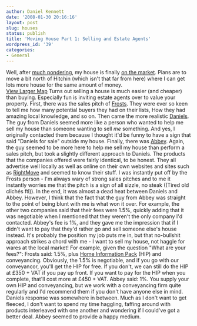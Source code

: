 ```yaml
---
author: Daniel Kennett
date: '2008-01-30 20:16:16'
layout: post
slug: houses
status: publish
title: 'Moving House Part 1: Selling and Estate Agents'
wordpress_id: '39'
categories:
- General
---
```


Well, after [much pondering](http://danielkennett.org/?p=38), my house
is finally [on the market](http://www.dezrez.com/DRApp/Search.ASP?WCI=Particular&WCE=001117183).
Plans are to move a bit north of Hitchin (which isn't that far from
here) where I can get lots more house for the same amount of money. \
[View Larger Map](http://maps.google.co.uk/maps?f=d&hl=en&geocode=13129804393107940190,51.737890,-0.337610&saddr=Abbots+Ave+W+@51.737890,+-0.337610&daddr=51.970077,-0.289078&mra=dme&mrcr=0&mrsp=1&sz=11&sll=51.880306,-0.276718&sspn=0.288655,0.55481&ie=UTF8&om=0&ll=51.86038,-0.278778&spn=0.296841,0.583649&z=10&source=embed)
Turns out selling a house is much easier (and cheaper) than buying.
Especially fun is inviting estate agents over to value your property.
First, there was the sales pitch of [Frosts](http://www.frosts.co.uk/).
They were ever so keen to tell me how many potential buyers they had on
their lists, How they had amazing local knowledge, and so on. Then came
the more realistic [Daniels](http://www.daniels.uk.net/). The guy from
Daniels seemed more like a person who wanted to help me sell my house
than someone wanting to sell *me* something. And yes, I originally
contacted them because I thought it'd be funny to have a sign that said
"Daniels for sale" outside my house. Finally, there was
[Abbey](http://www.abbeyestates.co.uk/). Again, the guy seemed to be
more here to help me sell my house than perform a sales pitch, but took
a slightly different approach to Daniels. The products that the
companies offered were fairly identical, to be honest. They all
advertise well locally as well as online on their own websites and sites
such as [RightMove](http://www.rightmove.co.uk/) and seemed to know
their stuff. I was instantly put off by the Frosts person - I'm always
wary of strong sales pitches and to me it instantly worries me that the
pitch is a sign of all sizzle, no steak ((Tired old clichés ftl)). In
the end, it was almost a dead heat between Daniels and Abbey. However, I
think that the fact that the guy from Abbey was straight to the point of
being blunt with me is what won it over. For example, the other two
companies said that their fees were 1.5%, quickly adding that it was
negotiable when I mentioned that they weren't the only company I'd
contacted. Abbey's fee is 1%, and they gave me the impression that if I
didn't want to pay that they'd rather go and sell someone else's house
instead. It's probably the position my job puts me in, but that
no-bullshit approach strikes a chord with me - I want to sell my house,
not haggle for wares at the local market! For example, given the
question "What are your fees?": Frosts said: 1.5%, plus [Home Information Pack](http://www.homeinformationpacks.gov.uk/consumer/)
(HIP) and conveyancing. Obviously, the 1.5% is negotiable, and if you go
with our conveyancor, you'll get the HIP for free. If you don't, we can
still do the HIP at £350 + VAT if you pay up front. If you want to pay
for the HIP when you complete, that'll cost more at £450 + VAT. Abbey
said: 1%. You supply your own HIP and conveyancing, but we work with a
conveyancing firm quite regularly and I'd recommend them if you don't
have anyone else in mind. Daniels response was somewhere in between.
Much as I don't want to get fleeced, I don't want to spend my time
haggling, faffing around with products interleaved with one another and
wondering if I could've got a better deal. Abbey seemed to provide a
happy medium.
